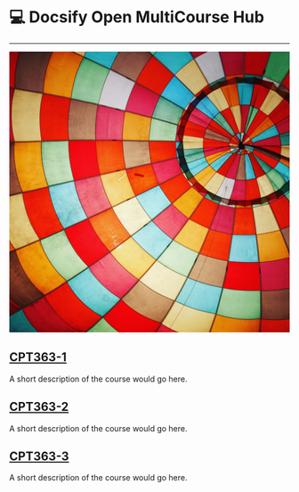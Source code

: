 # 💻 Docsify Open MultiCourse Hub

---

![MultiCourse Hub](assets/images/home/diane-helentjaris-6lhOGX0EobE-unsplash.jpg ':class=banner-image')

## [CPT363-1](cpt363-1/home.md)
A short description of the course would go here.

## [CPT363-2](cpt363-2/home.md)
A short description of the course would go here.

## [CPT363-3](cpt363-3/home.md)
A short description of the course would go here.
